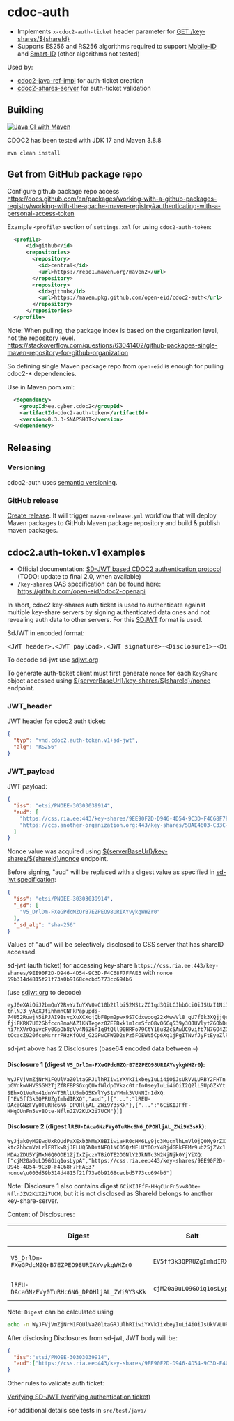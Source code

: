 # cdoc-auth

* Implements `x-cdoc2-auth-ticket` header parameter for 
  [GET /key-shares/\${shareId}](https://github.com/open-eid/cdoc2-openapi/cdoc2-key-shares-openapi.yaml)
* Supports ES256 and RS256 algorithms required to support [Mobile-ID](https://github.com/SK-EID/MID) 
  and [Smart-ID](https://github.com/SK-EID/smart-id-documentation) (other algorithms not tested)

Used by:

* [cdoc2-java-ref-impl](https://github.com/open-eid/cdoc2-java-ref-impl) for auth-ticket creation
* [cdoc2-shares-server](https://github.com/open-eid/cdoc2-shares-server) for auth-ticket validation


## Building
[![Java CI with Maven](https://github.com/open-eid/cdoc2-auth/actions/workflows/maven.yml/badge.svg)](https://github.com/open-eid/cdoc2-java-ref-impl/actions/workflows/maven.yml)

CDOC2 has been tested with JDK 17 and Maven 3.8.8

```
mvn clean install
```

## Get from GitHub package repo


Configure github package repo access
https://docs.github.com/en/packages/working-with-a-github-packages-registry/working-with-the-apache-maven-registry#authenticating-with-a-personal-access-token

Example `<profile>` section of `settings.xml` for using `cdoc2-auth-token`:
```xml
  <profile>
      <id>github</id>
      <repositories>
        <repository>
          <id>central</id>
          <url>https://repo1.maven.org/maven2</url>
        </repository>
        <repository>
          <id>github</id>
          <url>https://maven.pkg.github.com/open-eid/cdoc2-auth</url>
        </repository>
      </repositories>
  </profile>
```

Note: When pulling, the package index is based on the organization level, not the repository level.
https://stackoverflow.com/questions/63041402/github-packages-single-maven-repository-for-github-organization

So defining single Maven package repo from `open-eid` is enough for pulling cdoc2-* dependencies.

Use in Maven pom.xml:

```xml
  <dependency>
    <groupId>ee.cyber.cdoc2</groupId>
    <artifactId>cdoc2-auth-token</artifactId>
    <version>0.3.3-SNAPSHOT</version>
  </dependency>
```

## Releasing

### Versioning 

cdoc2-auth uses [semantic versioning](https://semver.org/).

### GitHub release

[Create release](https://docs.github.com/en/repositories/releasing-projects-on-github/managing-releases-in-a-repository#creating-a-release).
It will trigger `maven-release.yml` workflow that will deploy Maven packages to GitHub Maven package repository
and build & publish maven packages.



## cdoc2.auth-token.v1 examples

* Official documentation: [SD-JWT based CDOC2 authentication protocol](https://open-eid.github.io/CDOC2/2.0-Draft/03_system_architecture/ch05_ID_authentication_protocol/) (TODO: update to final 2.0, when available)
* `/key-shares` OAS specification can be found here: https://github.com/open-eid/cdoc2-openapi

In short, cdoc2 key-shares auth ticket is used to authenticate against multiple key-share servers by signing
authenticated data ones and not revealing auth data to other servers. For this 
[SDJWT](https://datatracker.ietf.org/doc/draft-ietf-oauth-selective-disclosure-jwt/) format is used.

SdJWT in encoded format:
<pre>
&lt;JWT_header&gt;.&lt;JWT_payload&gt;.&lt;JWT_signature&gt;~&lt;Disclosure1&gt;~&lt;Disclosure2&gt;~
</pre>

To decode sd-jwt use [sdjwt.org](https://sdjwt.org/)

To generate auth-ticket client must first generate `nonce` for each `KeyShare` object accessed using
[\${serverBaseUrl}/key-shares/\${shareId}/nonce](https://github.com/open-eid/cdoc2-openapi/blob/facc1371e3dc39a426541f8a153083c8a6d4539c/cdoc2-key-shares-openapi.yaml#L87) endpoint.

### JWT_header

JWT header for cdoc2 auth ticket:
```json
{
  "typ": "vnd.cdoc2.auth-token.v1+sd-jwt",
  "alg": "RS256"
}
```

### JWT_payload
JWT payload:
```json
{
  "iss": "etsi/PNOEE-30303039914",
  "aud": [
    "https://css.ria.ee:443/key-shares/9EE90F2D-D946-4D54-9C3D-F4C68F7FFAE3?nonce=59b314d4815f21f73a0b9168cecbd5773cc694b6",
    "https://ccs.another-organization.org:443/key-shares/5BAE4603-C33C-4425-B301-125F2ACF9B1E?nonce=9d23660840b427f405009d970d269770417bc769"
  ]
}
```

Nonce value was acquired using [\${serverBaseUrl}/key-shares/\${shareId}/nonce](https://github.com/open-eid/cdoc2-openapi/blob/facc1371e3dc39a426541f8a153083c8a6d4539c/cdoc2-key-shares-openapi.yaml#L87) endpoint.

Before signing, "aud" will be replaced with a digest value as specified in 
[sd-jwt specification](https://datatracker.ietf.org/doc/draft-ietf-oauth-selective-disclosure-jwt/):
```json
{
  "iss": "etsi/PNOEE-30303039914",
  "_sd": [
    "V5_DrlDm-FXeGPdcMZQrB7EZPEO98URIAYvykgWHZr0"
  ],
  "_sd_alg": "sha-256"
}
```

Values of "aud" will be selectively disclosed to CSS server that has shareID accessed.

sd-jwt (auth ticket) for accessing key-share `https://css.ria.ee:443/key-shares/9EE90F2D-D946-4D54-9C3D-F4C68F7FFAE3` 
with `nonce` `59b314d4815f21f73a0b9168cecbd5773cc694b6`

(use [sdjwt.org](https://sdjwt.org/) to decode)
```
eyJ0eXAiOiJ2bmQuY2RvYzIuYXV0aC10b2tlbi52MStzZC1qd3QiLCJhbGciOiJSUzI1NiJ9.eyJpc3MiOiJldHNpL1BOT0VFLTMwMzAzMDM5OTE0IiwiX3NkIjpbIlY1X0RybERtLUZYZUdQZGNNWlFyQjdFWlBFTzk4VVJJQVl2eWtnV0hacjAiXSwiX3NkX2FsZyI6InNoYS0yNTYifQ.U31NbtFFn9CxdsQGuiQN0K_HPcJGdN1GEVepkAVGWk4Ug0cjWjZ79l6ghSqSD-tnlNJ3_yAcXJfihhmhCNFkPapupds-74U52RuwjN5iPJAI9BsvgXuXCXojQbF8pm2pwx9S7Cdxwoog22xMwwVl8_qU7f0k3XQjjQsC3Yqv5NA9iFCDnedkprwGozPEDf8VdU0O8zholhfDuMZcsjM540Cz795ab3s3MSscfG0E62ZqK1w6fi_Tbvh81KbFJtKM9JEZdwUGX69QrePBrqpb8Kmww5C-fjiFKRK7U02GbfccnBmaMAZ1KNTegez0ZEEBxk1m1cmSfcQ8vO6Cq539y3OJUVlytZ6ObD47Yx2PTuFGCtCVbPSx0q9VEVvPSgT3HuAHH1IIi7sakuznRzktUD8k_iJ86OJLJ6TN8_IZ9nzeTKbwlsqiY6g5B_ISdEiwhZqB_Rc8d3p7I70nQaYT9980jAEJvdKiRM2RvG4dYs7C4-hi7hXVrOgVvcFy0GpOb8pVy4N6Z6n1q9tQll90HRFo79CtY16u8Zc5AwUC9vifb7N7GO4ZQnhd4YIiX5FXYTMYXRY9MfMfswikCSrtXddBScQ-tOcacZ920fceMsrrrPHzKfOUd_G2GFwCFW2D2sPz5FOEWt5Cp6Xq1jPgITNvfJyFtEyeZlPjD8LDIfE~WyJFVjVmZjNrM1FQUlVaZ0ltaGRJUlhRIiwiYXVkIixbeyIuLi4iOiJsUkVVLURBY2FHTnpGVnkwVHVSSGM2TjZfRFBPSGxqQUxfWldpOVkzc0trIn0seyIuLi4iOiI2Q2lLSUpGZkYtSEhxQ1VuRm41dnY4T3RlLU5mbG5KWlYyS1VYMmk3VUNNIn1dXQ~WyJjak0yMGEwdUxROUdPaXExb3NMeXBBIiwiaHR0cHM6Ly9jc3MucmlhLmVlOjQ0My9rZXktc2hhcmVzLzlFRTkwRjJELUQ5NDYtNEQ1NC05QzNELUY0QzY4RjdGRkFFMz9ub25jZVx1MDAzZDU5YjMxNGQ0ODE1ZjIxZjczYTBiOTE2OGNlY2JkNTc3M2NjNjk0YjYiXQ~
```

sd-jwt above has 2 Disclosures (base64 encoded data between `~`)

#### Disclosure 1 (digest `V5_DrlDm-FXeGPdcMZQrB7EZPEO98URIAYvykgWHZr0`):
`WyJFVjVmZjNrM1FQUlVaZ0ltaGRJUlhRIiwiYXVkIixbeyIuLi4iOiJsUkVVLURBY2FHTnpGVnkwVHVSSGM2TjZfRFBPSGxqQUxfWldpOVkzc0trIn0seyIuLi4iOiI2Q2lLSUpGZkYtSEhxQ1VuRm41dnY4T3RlLU5mbG5KWlYyS1VYMmk3VUNNIn1dXQ`:
`["EV5ff3k3QPRUZgImhdIRXQ","aud",[{"...":"lREU-DAcaGNzFVy0TuRHc6N6_DPOHljAL_ZWi9Y3sKk"},{"...":"6CiKIJFfF-HHqCUnFn5vv8Ote-NflnJZV2KUX2i7UCM"}]]`

#### Disclosure 2 (digest `lREU-DAcaGNzFVy0TuRHc6N6_DPOHljAL_ZWi9Y3sKk`):

`WyJjak0yMGEwdUxROUdPaXExb3NMeXBBIiwiaHR0cHM6Ly9jc3MucmlhLmVlOjQ0My9rZXktc2hhcmVzLzlFRTkwRjJELUQ5NDYtNEQ1NC05QzNELUY0QzY4RjdGRkFFMz9ub25jZVx1MDAzZDU5YjMxNGQ0ODE1ZjIxZjczYTBiOTE2OGNlY2JkNTc3M2NjNjk0YjYiXQ`:
`["cjM20a0uLQ9GOiq1osLypA","https://css.ria.ee:443/key-shares/9EE90F2D-D946-4D54-9C3D-F4C68F7FFAE3?nonce\u003d59b314d4815f21f73a0b9168cecbd5773cc694b6"]`

Note: Disclosure 1 also contains digest `6CiKIJFfF-HHqCUnFn5vv8Ote-NflnJZV2KUX2i7UCM`, but it is 
not disclosed as ShareId belongs to another key-share-server. 

Content of Disclosures:

| Digest                                        | Salt                     | Claim Name | Claim Value                                                                                                                  |
|-----------------------------------------------|--------------------------|------------|------------------------------------------------------------------------------------------------------------------------------|
| `V5_DrlDm-FXeGPdcMZQrB7EZPEO98URIAYvykgWHZr0` | `EV5ff3k3QPRUZgImhdIRXQ` | `aud`      | `[{"...":"lREU-DAcaGNzFVy0TuRHc6N6_DPOHljAL_ZWi9Y3sKk"},{"...":"6CiKIJFfF-HHqCUnFn5vv8Ote-NflnJZV2KUX2i7UCM"}]`              |
| `lREU-DAcaGNzFVy0TuRHc6N6_DPOHljAL_ZWi9Y3sKk` | `cjM20a0uLQ9GOiq1osLypA` | (no value) | `https://css.ria.ee:443/key-shares/9EE90F2D-D946-4D54-9C3D-F4C68F7FFAE3?nonce\u003d59b314d4815f21f73a0b9168cecbd5773cc694b6` |

Note: `Digest` can be calculated using
```bash
echo -n WyJFVjVmZjNrM1FQUlVaZ0ltaGRJUlhRIiwiYXVkIixbeyIuLi4iOiJsUkVVLURBY2FHTnpGVnkwVHVSSGM2TjZfRFBPSGxqQUxfWldpOVkzc0trIn0seyIuLi4iOiI2Q2lLSUpGZkYtSEhxQ1VuRm41dnY4T3RlLU5mbG5KWlYyS1VYMmk3VUNNIn1dXQ |openssl dgst -sha256 -binary|base64url|tr -d '=\n'
```

After disclosing Disclosures from sd-jwt, JWT body will be:

```json
{
  "iss":"etsi/PNOEE-30303039914",
  "aud":["https://css.ria.ee:443/key-shares/9EE90F2D-D946-4D54-9C3D-F4C68F7FFAE3?nonce=59b314d4815f21f73a0b9168cecbd5773cc694b6"]
}
```

Other rules to validate auth ticket:

[Verifying SD-JWT (verifying authentication ticket)](https://open-eid.github.io/CDOC2/2.0-Draft/03_system_architecture/ch05_ID_authentication_protocol/#verifying-sd-jwt-verifying-authentication-ticket)

For additional details see tests in `src/test/java/`

